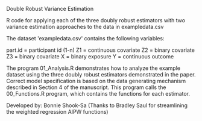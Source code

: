 Double Robust Variance Estimation

R code for applying each of the three doubly robust estimators with two variance estimation approaches to the data in exampledata.csv

The dataset 'exampledata.csv' contains the following variables:

part.id = participant id (1-n)
Z1 = continuous covariate
Z2 = binary covariate
Z3 = binary covariate
X = binary exposure
Y = continuous outcome 

The program 01_Analysis.R demonstrates how to analyze the example dataset using the three doubly robust estimators demonstrated in the paper. 
Correct model specification is based on the data generating mechanism described in Section 4 of the manuscript.
This program calls the 00_Functions.R program, which contains the functions for each estimator. 

Developed by: Bonnie Shook-Sa (Thanks to Bradley Saul for streamlining the weighted regression AIPW functions)
